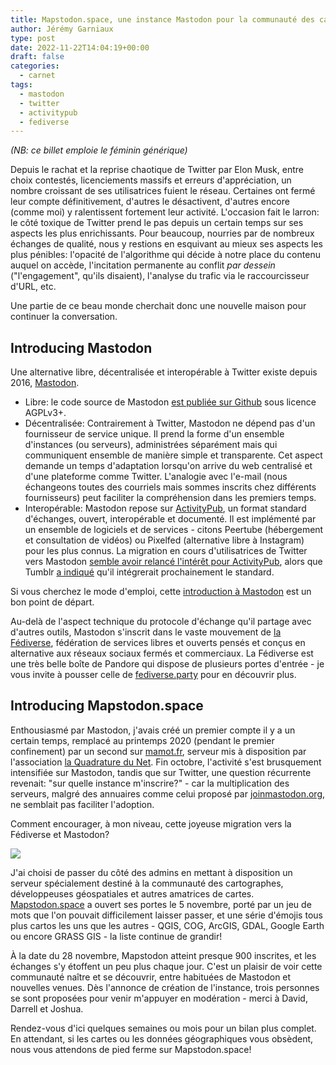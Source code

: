 ```yaml
---
title: Mapstodon.space, une instance Mastodon pour la communauté des cartographes
author: Jérémy Garniaux
type: post
date: 2022-11-22T14:04:19+00:00
draft: false
categories:
  - carnet
tags:
  - mastodon
  - twitter
  - activitypub
  - fediverse
---
```


*(NB: ce billet emploie le féminin générique)*

Depuis le rachat et la reprise chaotique de Twitter par Elon Musk, entre choix contestés, licenciements massifs et erreurs d'appréciation, un nombre croissant de ses utilisatrices fuient le réseau. Certaines ont fermé leur compte définitivement, d'autres le désactivent, d'autres encore (comme moi) y ralentissent fortement leur activité. L'occasion fait le larron: le côté toxique de Twitter prend le pas depuis un certain temps sur ses aspects les plus enrichissants. Pour beaucoup, nourries par de nombreux échanges de qualité, nous y restions en esquivant au mieux ses aspects les plus pénibles: l'opacité de l'algorithme qui décide à notre place du contenu auquel on accède, l'incitation permanente au conflit *par dessein* ("l'engagement", qu'ils disaient), l'analyse du trafic via le raccourcisseur d'URL, etc. 

Une partie de ce beau monde cherchait donc une nouvelle maison pour continuer la conversation.

## Introducing Mastodon

Une alternative libre, décentralisée et interopérable à Twitter existe depuis 2016, [Mastodon](https://en.wikipedia.org/wiki/Mastodon_(software)). 
- Libre: le code source de Mastodon [est publiée sur Github](https://github.com/mastodon/mastodon) sous licence AGPLv3+.
- Décentralisée: Contrairement à Twitter, Mastodon ne dépend pas d'un fournisseur de service unique. Il prend la forme d'un ensemble d'instances (ou serveurs), administrées séparément mais qui communiquent ensemble de manière simple et transparente. Cet aspect demande un temps d'adaptation lorsqu'on arrive du web centralisé et d'une plateforme comme Twitter. L'analogie avec l'e-mail (nous échangeons toutes des courriels mais sommes inscrits chez différents fournisseurs) peut faciliter la compréhension dans les premiers temps.
- Interopérable: Mastodon repose sur [ActivityPub](https://fr.wikipedia.org/wiki/ActivityPub), un format standard d'échanges, ouvert, interopérable et documenté. Il est implémenté par un ensemble de logiciels et de services - citons Peertube (hébergement et consultation de vidéos) ou Pixelfed (alternative libre à Instagram) pour les plus connus. La migration en cours d'utilisatrices de Twitter vers Mastodon [semble avoir relancé l'intérêt pour ActivityPub](https://thenewstack.io/devs-are-excited-by-activitypub-open-protocol-for-mastodon/), alors que Tumblr [a indiqué](https://techcrunch.com/2022/11/21/tumblr-to-add-support-for-activitypub-the-social-protocol-powering-mastodon-and-other-apps) qu'il intégrerait prochainement le standard. 

Si vous cherchez le mode d'emploi, cette [introduction à Mastodon](https://www.numerama.com/tech/246684-debuter-sur-mastodon-9-questions-pour-tout-comprendre-au-reseau-social-decentralise.html) est un bon point de départ. 

Au-delà de l'aspect technique du protocole d'échange qu'il partage avec d'autres outils, Mastodon s'inscrit dans le vaste mouvement de [la Fédiverse](https://fr.wikipedia.org/wiki/Fediverse), fédération de services libres et ouverts pensés et conçus en alternative aux réseaux sociaux fermés et commerciaux. La Fédiverse est une très belle boîte de Pandore qui dispose de plusieurs portes d'entrée - je vous invite à pousser celle de [fediverse.party](https://fediverse.party) pour en découvrir plus. 


## Introducing Mapstodon.space

Enthousiasmé par Mastodon, j'avais créé un premier compte il y a un certain temps, remplacé au printemps 2020 (pendant le premier confinement) par un second sur [mamot.fr](https://mamot.fr), serveur mis à disposition par l'association [la Quadrature du Net](https://www.laquadrature.net/). Fin octobre, l'activité s'est brusquement intensifiée sur Mastodon, tandis que sur Twitter, une question récurrente revenait: "sur quelle instance m'inscrire?" - car la multiplication des serveurs, malgré des annuaires comme celui proposé par [joinmastodon.org](https://joinmastodon.org), ne semblait pas faciliter l'adoption.

Comment encourager, à mon niveau, cette joyeuse migration vers la Fédiverse et Mastodon? 

![](albums/carnet/mapstodon/accueil.png)

J'ai choisi de passer du côté des admins en mettant à disposition un serveur spécialement destiné à la communauté des cartographes, développeuses géospatiales et autres amatrices de cartes. [Mapstodon.space](https://mapstodon.space) a ouvert ses portes le 5 novembre, porté par un jeu de mots que l'on pouvait difficilement laisser passer, et une série d'émojis tous plus cartos les uns que les autres - QGIS, COG, ArcGIS, GDAL, Google Earth ou encore GRASS GIS - la liste continue de grandir!

À la date du 28 novembre, Mapstodon atteint presque 900 inscrites, et les échanges s'y étoffent un peu plus chaque jour. C'est un plaisir de voir cette communauté naître et se découvrir, entre habituées de Mastodon et nouvelles venues. Dès l'annonce de création de l'instance, trois personnes se sont proposées pour venir m'appuyer en modération - merci à David, Darrell et Joshua.

Rendez-vous d'ici quelques semaines ou mois pour un bilan plus complet. En attendant, si les cartes ou les données géographiques vous obsèdent, nous vous attendons de pied ferme sur Mapstodon.space!